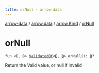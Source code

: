```yaml
---
title: orNull - arrow-data
---
```


[arrow-data](../../index.html) / [arrow.data](../index.html) / [arrow.Kind](index.html) / [orNull](./or-null.html)

# orNull

`fun <E, B> `[`ValidatedOf`](../-validated-of.html)`<`[`E`](or-null.html#E)`, `[`B`](or-null.html#B)`>.orNull(): `[`B`](or-null.html#B)`?`

Return the Valid value, or null if Invalid

